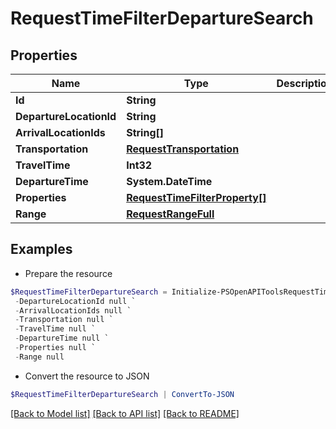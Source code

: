 # RequestTimeFilterDepartureSearch
## Properties

Name | Type | Description | Notes
------------ | ------------- | ------------- | -------------
**Id** | **String** |  | 
**DepartureLocationId** | **String** |  | 
**ArrivalLocationIds** | **String[]** |  | 
**Transportation** | [**RequestTransportation**](RequestTransportation.md) |  | 
**TravelTime** | **Int32** |  | 
**DepartureTime** | **System.DateTime** |  | 
**Properties** | [**RequestTimeFilterProperty[]**](RequestTimeFilterProperty.md) |  | 
**Range** | [**RequestRangeFull**](RequestRangeFull.md) |  | [optional] 

## Examples

- Prepare the resource
```powershell
$RequestTimeFilterDepartureSearch = Initialize-PSOpenAPIToolsRequestTimeFilterDepartureSearch  -Id null `
 -DepartureLocationId null `
 -ArrivalLocationIds null `
 -Transportation null `
 -TravelTime null `
 -DepartureTime null `
 -Properties null `
 -Range null
```

- Convert the resource to JSON
```powershell
$RequestTimeFilterDepartureSearch | ConvertTo-JSON
```

[[Back to Model list]](../README.md#documentation-for-models) [[Back to API list]](../README.md#documentation-for-api-endpoints) [[Back to README]](../README.md)

